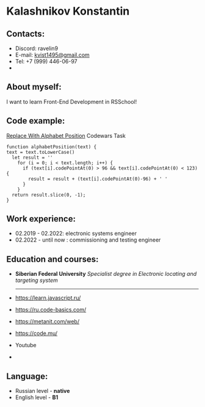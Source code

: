 # Kalashnikov Konstantin
## Contacts:
- Discord: ravelin9
- E-mail: kvist1495@gmail.com
- Tel: +7 (999) 446-06-97
- 
## About myself:
I want to learn Front-End Development in RSSchool!

## Code example:
[Replace With Alphabet Position](https://www.codewars.com/kata/546f922b54af40e1e90001da) Codewars Task
```
function alphabetPosition(text) {
text = text.toLowerCase()
  let result = ''
    for (i = 0; i < text.length; i++) {
      if (text[i].codePointAt(0) > 96 && text[i].codePointAt(0) < 123) {
        result = result + (text[i].codePointAt(0)-96) + ' '
      }
    }
  return result.slice(0, -1);
}
```
## Work experience:
- 02.2019 - 02.2022: electronic systems engineer
- 02.2022 - until now : commissioning and testing engineer

## Education and courses:
- **Siberian Federal University**
  *Specialist degree in Electronic locating and targeting system*
  ***
  
- https://learn.javascript.ru/
- https://ru.code-basics.com/
- https://metanit.com/web/
- https://code.mu/
- Youtube
- 
## Language:
- Russian level - **native**
- English level - **B1**

